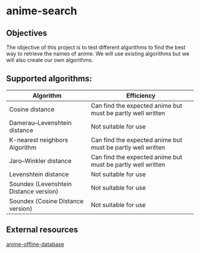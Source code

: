 # anime-search


## Objectives

The objective of this project is to test different algorithms to find the best way to retrieve the names of anime. We will use existing algorithms but we will also create our own algorithms.


## Supported algorithms:

| Algorithm  | Efficiency |
| ------------- | ------------- |
| Cosine distance | Can find the expected anime but must be partly well written |
| Damerau–Levenshtein distance | Not suitable for use |
| K-nearest neighbors Algorithm | Can find the expected anime but must be partly well written  |
| Jaro–Winkler distance | Can find the expected anime but must be partly well written  |
| Levenshtein distance | Not suitable for use |
| Soundex (Levenshtein Distance version) | Not suitable for use |
| Soundex (Cosine Distance version) | Not suitable for use |


## External resources

[anime-offline-database](https://github.com/manami-project/anime-offline-database)
